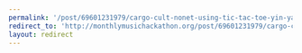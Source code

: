 ```yaml
---
permalink: '/post/69601231979/cargo-cult-nonet-using-tic-tac-toe-yin-yang'
redirect_to: 'http://monthlymusichackathon.org/post/69601231979/cargo-cult-nonet-using-tic-tac-toe-yin-yang'
layout: redirect
---
```

